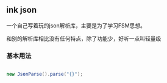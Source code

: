 ## ink json

一个自己写着玩的json解析库，主要是为了学习FSM思想。

和别的解析库相比没有任何特点，除了功能少，好听一点叫轻量级

### 基本用法

```java

new JsonParse().parse("{}");

```


